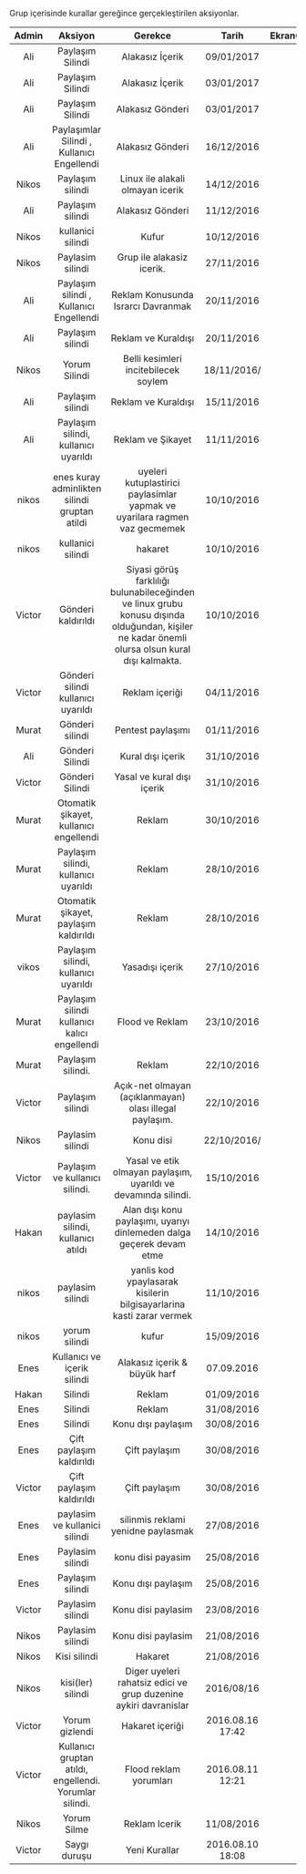 Grup içerisinde kurallar gereğince gerçekleştirilen aksiyonlar.

|Admin|Aksiyon|Gerekce|Tarih|EkranGoruntusu|
|:--:|:--:|:--:|:--:|:--:|
|Ali| Paylaşım Silindi| Alakasız İçerik | 09/01/2017 | ![](http://i.hizliresim.com/o0mN2m.png) |
|Ali| Paylaşım Silindi| Alakasız İçerik | 03/01/2017 | ![](http://i.hizliresim.com/m4MQ02.png) |
|Ali| Paylaşım Silindi| Alakasız Gönderi | 03/01/2017 | ![](http://i.hizliresim.com/BvaqjG.png) |
|Ali| Paylaşımlar Silindi , Kullanıcı Engellendi| Alakasız Gönderi | 16/12/2016 | ![](http://i.hizliresim.com/Jq25bj.png) |
|Nikos|Paylaşım silindi|Linux ile alakali olmayan icerik|14/12/2016|![](http://i.imgur.com/Edfn0YW.png)|
|Ali| Paylaşım silindi| Alakasız Gönderi | 11/12/2016 | ![](http://i.hizliresim.com/g2ZBD5.png) |
|Nikos|kullanici silindi|Kufur|10/12/2016|![](http://i.imgur.com/X8vc0h8.png)|
|Nikos|Paylasim silindi|Grup ile alakasiz icerik.|27/11/2016|![](http://i.imgur.com/oF6tOHS.png)|
|Ali| Paylaşım silindi , Kullanıcı Engellendi| Reklam Konusunda Israrcı Davranmak | 20/11/2016 | ![](http://i.hizliresim.com/YqM32j.png) |
|Ali| Paylaşım silindi| Reklam ve Kuraldışı | 20/11/2016 | ![](http://i.hizliresim.com/bk45an.png) |
|Nikos|Yorum Silindi|Belli kesimleri incitebilecek soylem|18/11/2016/|![](http://i.imgur.com/TL1Zf5r.png)|
|Ali| Paylaşım silindi| Reklam ve Kuraldışı | 15/11/2016 | ![](http://i.hizliresim.com/77EJvN.jpg) |
|Ali| Paylaşım silindi, kullanıcı uyarıldı | Reklam ve Şikayet | 11/11/2016 | ![](http://i.hizliresim.com/nEv29M.png) |
|nikos|enes kuray adminlikten silindi gruptan atildi|uyeleri kutuplastirici paylasimlar yapmak ve uyarilara ragmen vaz gecmemek|10/10/2016
|nikos| kullanici silindi|hakaret|10/10/2016|![](http://i.imgur.com/Ikk6Ze1.png)
|Victor| Gönderi kaldırıldı | Siyasi görüş farklılığı bulunabileceğinden ve linux grubu konusu dışında olduğundan, kişiler ne kadar önemli olursa olsun kural dışı kalmakta. | 10/10/2016 | ![](http://image.prntscr.com/image/26d884cc718d4023a55185fb7592b75b.png)
|Victor| Gönderi silindi kullanıcı uyarıldı| Reklam içeriği | 04/11/2016 | ![](http://image.prntscr.com/image/3e28733111ce4a798879bc99ae93045e.png) |
|Murat| Gönderi silindi | Pentest paylaşımı | 01/11/2016 | ![](http://i.imgur.com/rASAHag.png) |
|Ali| Gönderi Silindi | Kural dışı içerik | 31/10/2016 | ![](http://i.imgur.com/X9tmqRL.png) |
|Victor| Gönderi Silindi | Yasal ve kural dışı içerik | 31/10/2016 | ![](http://image.prntscr.com/image/4746482b1a624d439e56f1634e46f21d.png) |
|Murat| Otomatik şikayet, kullanıcı engellendi | Reklam | 30/10/2016 | ![](http://i.imgur.com/2fy33RN.png) |
|Murat| Paylaşım silindi, kullanıcı uyarıldı | Reklam | 28/10/2016 | ![](http://i.imgur.com/JD73QN4.png) |
|Murat| Otomatik şikayet, paylaşım kaldırıldı | Reklam | 28/10/2016 | ![](http://i.imgur.com/6Ilpzfw.png) |
|vikos| Paylaşım silindi, kullanıcı uyarıldı | Yasadışı içerik | 27/10/2016 | ![](https://files.slack.com/files-pri/T255MGWKV-F2V4N1G4Q/screenshot_2016-10-27-20-22-30.png?pub_secret=1ec88c0eea) |
|Murat| Paylaşım silindi kullanıcı kalıcı engellendi | Flood ve Reklam | 23/10/2016 | ![](http://i.imgur.com/zfB0DS1.png) |
|Murat| Paylaşım silindi.| Reklam| 22/10/2016 | ![](http://i.imgur.com/eDxj6mZ.jpg) |
|Victor| Paylaşım silindi | Açık-net olmayan (açıklanmayan) olası illegal paylaşım. | 22/10/2016 | ![](https://files.slack.com/files-pri/T255MGWKV-F2ST093A4/pasted_image_at_2016_10_22_06_01_pm.png?pub_secret=cd49e59528) |
|Nikos|Paylasim silindi|Konu disi|22/10/2016/|![](https://files.slack.com/files-pri/T255MGWKV-F2SP9NWDU/screenshot_2016-10-22-00-53-15.png?pub_secret=0c00d2e313)|
|Victor| Paylaşım ve kullanıcı silindi. | Yasal ve etik olmayan paylaşım, uyarıldı ve devamında silindi. | 15/10/2016 | ![](http://image.prntscr.com/image/1238e5d3f23c492398b061b035d605da.png)|
|Hakan|paylasim silindi, kullanıcı atıldı| Alan dışı konu paylaşımı, uyarıyı dinlemeden dalga geçerek devam etme |14/10/2016|![](http://image.prntscr.com/image/92c5b1faf1334f6d8b6d999e2b4d78af.png)|
|nikos|paylasim silindi|yanlis kod ypaylasarak kisilerin bilgisayarlarina kasti zarar vermek|11/10/2016|![](http://i.imgur.com/QaDr9Ws.png)|
|nikos|yorum silindi| kufur | 15/09/2016|![](http://i.imgur.com/U5oNaCC.png)|
|Enes| Kullanıcı ve içerik silindi| Alakasız içerik & büyük harf | 07.09.2016 | ![](http://image.prntscr.com/image/05c8148e950d435eb1391a74a39cbb29.jpeg) |
|Hakan| Silindi| Reklam | 01/09/2016 | ![](http://image.prntscr.com/image/f897558195334de59bf453e962c302c1.jpeg)|
|Enes| Silindi | Reklam | 31/08/2016 | ![](http://image.prntscr.com/image/b84b8bf9b76f4e529a1b7b19d8e30b09.png)|
|Enes| Silindi | Konu dışı paylaşım| 30/08/2016| ![](http://image.prntscr.com/image/d1c4b9d71c0d4755b939e4eb9d10689c.jpeg)|
|Enes| Çift paylaşım kaldırıldı | Çift paylaşım | 30/08/2016 | ![](http://image.prntscr.com/image/84563db6dc9045079cc950716c83940c.jpeg)|
|Victor| Çift paylaşım kaldırıldı| Çift paylaşım | 30/08/2016| ![](http://image.prntscr.com/image/d802a932f1e64c56b5924bfa917223ef.jpeg)|
|Enes|paylasim ve kullanici silindi|silinmis reklami yenidne paylasmak|27/08/2016|![](http://i.imgur.com/COcyTTD.jpg)|
|Enes|Paylasim silindi|konu disi payasim|25/08/2016|![](https://scontent.xx.fbcdn.net/v/t34.0-0/p206x206/14138371_1017836271662373_1782299990_n.png?oh=c217c40790b37913629e9a30ea251f58&oe=57C10EA2)![](https://scontent.xx.fbcdn.net/v/t34.0-0/p206x206/14101641_1017836278329039_184756840_n.png?oh=0603ddda41d238dc3e59de504435f468&oe=57C10F84)|
|Enes|Paylaşım silindi|Konu dışı paylaşım|25/08/2016|![](http://image.prntscr.com/image/1a4d5ebacc24443b91f8a993e7627892.png)
|Victor|Paylasim silindi|Konu disi paylasim|23/08/2016|![](https://scontent.xx.fbcdn.net/v/t34.0-12/14102107_743301045812852_931894710_n.png?oh=3c8ac1580de4870c4abbc4e0f824c47d&oe=57BDC9E0)
|Nikos|Paylasim silindi|Konu disi paylasim|21/08/2016|![](http://i.imgur.com/AbqH98W.png)|
|Nikos|Kisi silindi|Hakaret|21/08/2016|![](http://i.imgur.com/ZVoyk8H.png)|
|Nikos|kisi(ler) silindi|Diger uyeleri rahatsiz edici ve grup duzenine aykiri davranislar|2016/08/16|![](http://i.imgur.com/qO2fhls.png)|
|Victor| Yorum gizlendi | Hakaret içeriği | 2016.08.16 17:42 | ![](http://image.prntscr.com/image/d8c4fdad8a594b558ce3708ea7e57ce1.jpeg)|
|Victor| Kullanıcı gruptan atıldı, engellendi. Yorumlar silindi. | Flood reklam yorumları | 2016.08.11 12:21 | ![](http://image.prntscr.com/image/0fcd964fc23740b286ed06cdb18dd1a4.jpeg) |
|Nikos|Yorum Silme|Reklam Icerik|11/08/2016|![](http://i.imgur.com/9ggK6TR.png)|
|Victor|Saygı duruşu|Yeni Kurallar|2016.08.10 18:08|![](http://image.prntscr.com/image/83f0c3de374440d9b921fad2e3fbc6a7.jpeg)|
